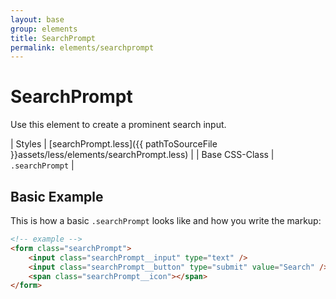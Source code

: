 ```yaml
---
layout: base
group: elements
title: SearchPrompt
permalink: elements/searchprompt
---
```


# SearchPrompt

<p class="intro">Use this element to create a prominent search input.</p>

| Styles         | [searchPrompt.less]({{ pathToSourceFile }}assets/less/elements/searchPrompt.less) |
| Base CSS-Class | `.searchPrompt`                                                                   |

## Basic Example

This is how a basic `.searchPrompt` looks like and how you write the markup:

```html
<!-- example -->
<form class="searchPrompt">
    <input class="searchPrompt__input" type="text" />
    <input class="searchPrompt__button" type="submit" value="Search" />
    <span class="searchPrompt__icon"></span>
</form>
```